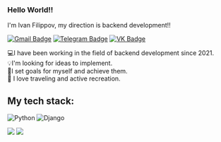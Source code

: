 ### Hello World!! 
I'm Ivan Filippov, my direction is backend development!!

[![Gmail Badge](https://img.shields.io/badge/-chelyabinezzz@gmail.com-c14438?style=flat&logo=Gmail&logoColor=white&link=mailto:chelyabinezzz@gmail.com)](mailto:chelyabinezzz@gmail.com) [![Telegram Badge](https://img.shields.io/badge/-ivan_xfeel-blue?style=social&logo=telegram&link=https://t.me/ivan_xfeel)](https://t.me/ivan_xfeel) [![VK Badge](https://img.shields.io/badge/vk.com-xfeel-blue?logo=vk&labelColor=blue&color=grey&link=https://vk.com/xfeel)](https://vk.com/xfeel)

💻I have been working in the field of backend development since 2021.<br>
💡I'm looking for ideas to implement.<br>
🎯I set goals for myself and achieve them.<br>
🏈 I love traveling and active recreation.<br>

## My tech stack:
![Python](https://img.shields.io/badge/python-3670A0?style=for-the-badge&logo=python&logoColor=ffdd54)
![Django](https://img.shields.io/badge/django-%23092E20.svg?style=for-the-badge&logo=django&logoColor=white)
<!--
**IvanFilippov74/IvanFilippov74** is a ✨ _special_ ✨ repository because its `README.md` (this file) appears on your GitHub profile.

Here are some ideas to get you started:

- 🔭 I’m currently working on ...
- 🌱 I’m currently learning ...
- 👯 I’m looking to collaborate on ...
- 🤔 I’m looking for help with ...
- 💬 Ask me about ...
- 📫 How to reach me: ...
- 😄 Pronouns: ...
- ⚡ Fun fact: ...
-->
![](https://komarev.com/ghpvc/?username=IvanFilippov74&style=plastic&color=green)
![](https://hit.yhype.me/github/profile?user_id=IvanFilippov74)

